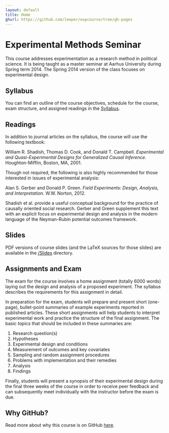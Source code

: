 ```yaml
---
layout: default
title: Home
ghurl: https://github.com/leeper/expcourse/tree/gh-pages
---
```


# Experimental Methods Seminar #

This course addresses experimentation as a research method in political science. It is being taught as a master seminar at Aarhus University during Spring term 2014. The Spring 2014 version of the class focuses on experimental design.

## Syllabus ##

You can find an outline of the course objectives, schedule for the course, exam structure, and assigned readings in the [Syllabus](Syllabus.pdf).

<!-- Those who are interested can also glance at the [Analysis Syllabus](Syllabus-Analysis.pdf), which is still in draft form, but lays out more technical and statistical aspects of experimental research. Though the Spring 2014 course will use the design syllabus, those interested in more advanced issues in experimental data analysis might find this syllabus helpful.-->


## Readings ##

In addition to journal articles on the syllabus, the course will use the following textbook:

William R. Shadish, Thomas D. Cook, and Donald T. Campbell. *Experimental and Quasi-Experimental Designs for Generalized Causal Inference.* Houghton-Mifflin, Boston, MA, 2001.

Though not required, the following is also highly recommended for those interested in issues of experimental analysis:

Alan S. Gerber and Donald P. Green. *Field Experiments: Design, Analysis, and Interpretation.* W.W. Norton, 2012.

Shadish et al. provide a useful conceptual background for the practice of causally oriented social research. Gerber and Green supplement this text with an explicit focus on experimental design and analysis in the modern language of the Neyman-Rubin potential outcomes framework.


## Slides ##

PDF versions of course slides (and the LaTeX sources for those slides) are available in the [/Slides](/Slides) directory.


## Assignments and Exam ##

The exam for the course involves a home assignment (totally 6000 words) laying out the design and analysis of a proposed experiment. The syllabus describes the requirements for this assignment in detail.

In preparation for the exam, students will prepare and present short (one-page), bullet-point summaries of example experiments reported in published articles. These short assignments will help students to interpret experimental work and practice the structure of the final assignment. The basic topics that should be included in these summaries are:

1. Research question(s)
2. Hypotheses
3. Experimental design and conditions
4. Measurement of outcomes and key covariates
5. Sampling and random assignment procedures
6. Problems with implementation and their remedies
7. Analysis
8. Findings

Finally, students will present a synopsis of their experimental design during the final three weeks of the course in order to receive peer feedback and can subsequently meet individually with the instructor before the exam is due.

## Why GitHub? ##

Read more about why this course is on GitHub [here](fork.html).
